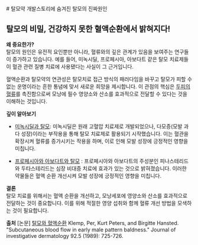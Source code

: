 
﻿# 탈모약 개발스토리에 숨겨진 탈모의 진짜원인
## 탈모의 비밀, 건강하지 못한 혈액순환에서 밝혀지다!

  
**왜 중요한가?**  
탈모의 원인은 유전적 요인뿐만 아니라, 혈류와의 깊은 관계가 있음을 보여주는 연구들이 증가하고 있습니다. 예를 들어, 미녹시딜, 프로페시아, 아보다트 같은 탈모 치료제들이 혈관 관련 질병 치료에 사용됐다는 사실이 그 근거입니다.  
  
혈액순환과 탈모약의 연관성은 탈모치료 접근 방식의 패러다임을 바꾸고 탈모가 피할 수 없는 운명이라는 흔한 통념에 맞서 새로운 희망을 제시합니다. 이 관점의 핵심은 [두피의 혈류](/m04/m0403/m040302)를 촉진함으로써 모낭에 필수 영양소와 산소를 효과적으로 전달할 수 있다는 것을 이해하는 것입니다.  
  
**깊이 알아보기**  

 -  [미녹시딜과 탈모](/m04/m0404/m040401): 미녹시딜은 원래 고혈압 치료제로 개발되었으나, 다모증(모발 과다 성장)이라는 부작용을 통해 탈모 치료제로 활용되기 시작했습니다. 이는 혈관을 확장시켜 혈류를 증가시키는 작용을 하며, 이로 인해 모발 성장에 긍정적인 영향을 미칩니다.  
  
 - [프로페시아와 아보다트와 탈모](/m04/m0404/m040403) : 프로페시아와 아보다트의 주성분인 피나스테리드와 두타스테리드는 심장 비대증 치료에 효과가 있는 것으로 밝혀졌습니다. 이러한 약물들은 혈액 순환 개선시켜 모발 성장에 긍정적인 영향을 미칩니다.  
  
**결론**  
탈모 치료를 위해서는 혈액 순환을 개선하고, 모낭세포에 영양소와 산소를 효과적으로 전달하는 것이 중요합니다. 이를 위해 적절한 영양 섭취와 함께 혈류 개선 방법을 모색하는 것이 필요합니다.

**출처**
[논문] [탈모와 혈액순환](/m04/m0407/m040702) Klemp, Per, Kurt Peters, and Birgitte Hansted. "Subcutaneous blood flow in early male pattern baldness." Journal of investigative dermatology 92.5 (1989): 725-726.
<!--stackedit_data:
eyJoaXN0b3J5IjpbODQ2OTQ5MTA1XX0=
-->